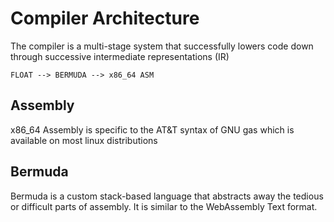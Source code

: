 # Compiler Architecture
The compiler is a multi-stage system that successfully lowers
code down through successive intermediate representations (IR)

```
FLOAT --> BERMUDA --> x86_64 ASM
```

## Assembly
x86_64 Assembly is specific to the AT&T syntax of GNU gas which
is available on most linux distributions 

## Bermuda
Bermuda is a custom stack-based language that abstracts away
the tedious or difficult parts of assembly. It is similar to
the WebAssembly Text format.

